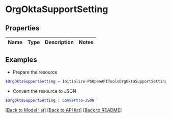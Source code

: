 # OrgOktaSupportSetting
## Properties

Name | Type | Description | Notes
------------ | ------------- | ------------- | -------------

## Examples

- Prepare the resource
```powershell
$OrgOktaSupportSetting = Initialize-PSOpenAPIToolsOrgOktaSupportSetting 
```

- Convert the resource to JSON
```powershell
$OrgOktaSupportSetting | ConvertTo-JSON
```

[[Back to Model list]](../README.md#documentation-for-models) [[Back to API list]](../README.md#documentation-for-api-endpoints) [[Back to README]](../README.md)

